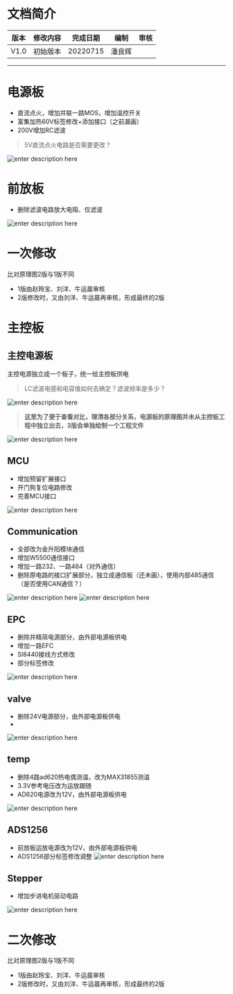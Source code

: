 # 文档简介


 
|  版本   |  修改内容   |   完成日期  |  编制   |  审核   |  
| --- | --- | --- | --- | --- |
| V1.0    |   初始版本  |   20220715  |   潘良辉 |    | 


<!--more-->
___

# 电源板
- 直流点火，增加并联一路MOS，增加温控开关
- 富集加热60V标签修改+添加接口（之前漏画）
- 200V增加RC滤波
> 5V直流点火电路是否需要更改？

![enter description here](./img/2022-07-15-19寸机架硬件电路-原理图审核-2次修改.md/1657853907662.png)
  
# 前放板

- 删除滤波电路放大电阻、仅滤波

  
![enter description here](./img/2022-07-15-未命名文件/1657851674882.png)

# 一次修改

比对原理图2版与1版不同
- 1版由赵玲宝、刘洋、牛运晨审核
- 2版修改时，又由刘洋、牛运晨再审核，形成最终的2版

# 主控板

## 主控电源板

主控电源独立成一个板子，统一给主控板供电
> LC滤波电感和电容值如何去确定？滤波频率是多少？

![enter description here](./img/2022-07-15-未命名文件/1657851650406.png)

>**这里为了便于查看对比，理清各部分关系，电源板的原理图并未从主控板工程中独立出去，3版会单独绘制一个工程文件**

![enter description here](./img/2022-07-15-19寸机架硬件电路-原理图审核-2次修改.md/1657853560408.png)

## MCU
 - 增加预留扩展接口
 - 开门狗复位电路修改
 - 完善MCU接口
   
![enter description here](./img/2022-07-15-未命名文件/1657851802668.png)

## Communication
- 全部改为金升阳模块通信
- 增加W5500通信接口
- 增加一路232、一路484（对外通信）
- 删除原电路的接口扩展部分，独立成通信板（还未画），使用内部485通信（是否使用CAN通信？）
  
![enter description here](./img/2022-07-15-未命名文件/1657851904843.png)
![enter description here](./img/2022-07-15-未命名文件/1657852795314.png)

## EPC
- 删除并精简电源部分，由外部电源板供电
- 增加一路EFC
- SI8440接线方式修改
- 部分标签修改
  
![enter description here](./img/2022-07-15-未命名文件/1657852327568.png)
## valve
- 删除24V电源部分，由外部电源板供电
- 
![enter description here](./img/2022-07-15-未命名文件/1657852121798.png)

## temp
- 删除4路ad620热电偶测温，改为MAX31855测温
- 3.3V参考电压改为运放跟随
- AD620电源改为12V，由外部电源板供电
 
![enter description here](./img/2022-07-15-未命名文件/1657852485292.png)

## ADS1256

 - 前放板运放电源改为12V，由外部电源板供电
 - ADS1256部分标签修改调整
![enter description here](./img/2022-07-15-未命名文件/1657852677136.png)

## Stepper
- 增加步进电机驱动电路

![enter description here](./img/2022-07-15-未命名文件/1657852924042.png)


# 二次修改

比对原理图2版与1版不同
- 1版由赵玲宝、刘洋、牛运晨审核
- 2版修改时，又由刘洋、牛运晨再审核，形成最终的2版


